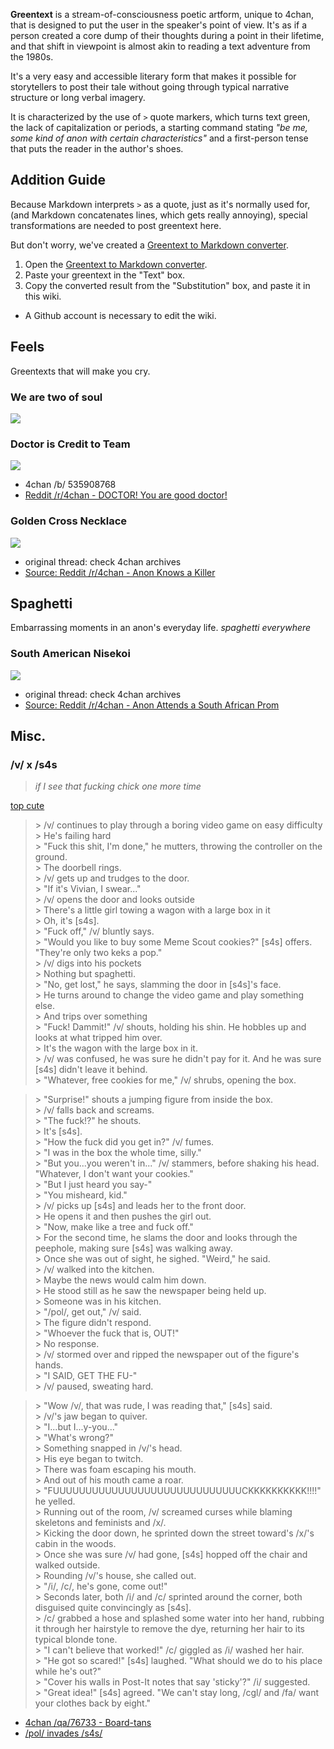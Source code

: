 **Greentext** is a stream-of-consciousness poetic artform, unique to 4chan, that is designed to put the user in the speaker's point of view. It's as if a person created a core dump of their thoughts during a point in their lifetime, and that shift in viewpoint is almost akin to reading a text adventure from the 1980s. 

It's a very easy and accessible literary form that makes it possible for storytellers to post their tale without going through typical narrative structure or long verbal imagery.

It is characterized by the use of `>` quote markers, which turns text green, the lack of capitalization or periods, a starting command stating _"be me, some kind of anon with certain characteristics"_ and a first-person tense that puts the reader in the author's shoes.

## Addition Guide

Because Markdown interprets `>` as a quote, just as it's normally used for, (and Markdown concatenates lines, which gets really annoying), special transformations are needed to post greentext here. 

But don't worry, we've created a [Greentext to Markdown converter](http://www.regexr.com/3aflp).

1. Open the [Greentext to Markdown converter](http://www.regexr.com/3aflp).
2. Paste your greentext in the "Text" box.
3. Copy the converted result from the "Substitution" box, and paste it in this wiki.
  * A Github account is necessary to edit the wiki.

## Feels

Greentexts that will make you cry.

### We are two of soul

[![](http://i3.kym-cdn.com/photos/images/original/000/528/879/f7c.png)](http://i3.kym-cdn.com/photos/images/original/000/528/879/f7c.png)

### Doctor is Credit to Team

[![](http://i.imgur.com/MkUleYM.png)](http://i.imgur.com/MkUleYM.png)

* 4chan /b/ 535908768
* [Reddit /r/4chan - DOCTOR! You are good doctor!](http://www.reddit.com/r/pcmasterrace/comments/2ut3oj/sometimes_it_can_be_lonely_in_the_master_race/coby11w)

### Golden Cross Necklace

[![](http://i.imgur.com/QfMtIh8.jpg)](http://i.imgur.com/QfMtIh8.jpg)

* original thread: check 4chan archives
* [Source: Reddit /r/4chan - Anon Knows a Killer](http://www.reddit.com/r/4chan/comments/1w6ftp/anon_knows_a_killer/)

## Spaghetti

Embarrassing moments in an anon's everyday life. _spaghetti everywhere_

### South American Nisekoi

![](http://i.imgur.com/LV94no3.png)

* original thread: check 4chan archives
* [Source: Reddit /r/4chan - Anon Attends a South African Prom](http://www.reddit.com/r/4chan/comments/37ni2k/anon_attends_a_south_african_prom/)

## Misc.

### /v/ x /s4s

> _if I see that fucking chick one more time_

[top cute](http://i.imgur.com/2PB7cTK.jpg)

> \> /v/ continues to play through a boring video game on easy difficulty  
> \> He's failing hard  
> \> "Fuck this shit, I'm done," he mutters, throwing the controller on the ground.  
> \> The doorbell rings.  
> \> /v/ gets up and trudges to the door.  
> \> "If it's Vivian, I swear..."  
> \> /v/ opens the door and looks outside  
> \> There's a little girl towing a wagon with a large box in it  
> \> Oh, it's [s4s].  
> \> "Fuck off," /v/ bluntly says.  
> \> "Would you like to buy some Meme Scout cookies?" [s4s] offers. "They're only two keks a pop."  
> \> /v/ digs into his pockets  
> \> Nothing but spaghetti.  
> \> "No, get lost," he says, slamming the door in [s4s]'s face.  
> \> He turns around to change the video game and play something else.  
> \> And trips over something  
> \> "Fuck! Dammit!" /v/ shouts, holding his shin. He hobbles up and looks at what tripped him over.  
> \> It's the wagon with the large box in it.  
> \> /v/ was confused, he was sure he didn't pay for it. And he was sure [s4s] didn't leave it behind.  
> \> "Whatever, free cookies for me," /v/ shrubs, opening the box.

> \> "Surprise!" shouts a jumping figure from inside the box.  
> \> /v/ falls back and screams.  
> \> "The fuck!?" he shouts.  
> \> It's [s4s].  
> \> "How the fuck did you get in?" /v/ fumes.  
> \> "I was in the box the whole time, silly."  
> \> "But you...you weren't in..." /v/ stammers, before shaking his head. "Whatever, I don't want your cookies."  
> \> "But I just heard you say-"  
> \> "You misheard, kid."  
> \> /v/ picks up [s4s] and leads her to the front door.  
> \> He opens it and then pushes the girl out.  
> \> "Now, make like a tree and fuck off."  
> \> For the second time, he slams the door and looks through the peephole, making sure [s4s] was walking away.  
> \> Once she was out of sight, he sighed. "Weird," he said.  
> \> /v/ walked into the kitchen.  
> \> Maybe the news would calm him down.  
> \> He stood still as he saw the newspaper being held up.  
> \> Someone was in his kitchen.  
> \> "/pol/, get out," /v/ said.  
> \> The figure didn't respond.  
> \> "Whoever the fuck that is, OUT!"  
> \> No response.  
> \> /v/ stormed over and ripped the newspaper out of the figure's hands.  
> \> "I SAID, GET THE FU-"  
> \> /v/ paused, sweating hard.  

> \> "Wow /v/, that was rude, I was reading that," [s4s] said.  
> \> /v/'s jaw began to quiver.  
> \> "I...but I...y-you..."  
> \> "What's wrong?"  
> \> Something snapped in /v/'s head.  
> \> His eye began to twitch.  
> \> There was foam escaping his mouth.  
> \> And out of his mouth came a roar.  
> \> "FUUUUUUUUUUUUUUUUUUUUUUUUUUUUUCKKKKKKKKKK!!!!" he yelled.  
> \> Running out of the room, /v/ screamed curses while blaming skeletons and feminists and /x/.  
> \> Kicking the door down, he sprinted down the street toward's /x/'s cabin in the woods.  
> \> Once she was sure /v/ had gone, [s4s] hopped off the chair and walked outside.  
> \> Rounding /v/'s house, she called out.  
> \> "/i/, /c/, he's gone, come out!"  
> \> Seconds later, both /i/ and /c/ sprinted around the corner, both disguised quite convincingly as [s4s].  
> \> /c/ grabbed a hose and splashed some water into her hand, rubbing it through her hairstyle to remove the dye, returning her hair to its typical blonde tone.  
> \> "I can't believe that worked!" /c/ giggled as /i/ washed her hair.  
> \> "He got so scared!" [s4s] laughed. "What should we do to his place while he's out?"  
> \> "Cover his walls in Post-It notes that say 'sticky'?" /i/ suggested.  
> \> "Great idea!" [s4s] agreed. "We can't stay long, /cgl/ and /fa/ want your clothes back by eight."  

* [4chan /qa/76733 - Board-tans](http://boards.4chan.org/qa/thread/76733/boardtans-thread#p77618)
* [/pol/ invades /s4s/](http://i.imgur.com/HUftgqe.png)